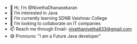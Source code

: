 - 👋 Hi, I’m @NivethaDhanasekaran
- 👀 I’m interested in Java
- 🌱 I’m currently learning SDNB Vaishnav College
- 💞️ I’m looking to collaborate on IT companies
- 📫 Reach me through Email- nivethanivetha833@gmail.com
- 😄 Pronouns: "I am a Future Java developer"
  

<!---
NivethaDhanasekaran/NivethaDhanasekaran is a ✨ special ✨ repository because its `README.md` (this file) appears on your GitHub profile.
You can click the Preview link to take a look at your changes.
--->
